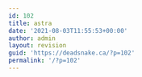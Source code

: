 ```yaml
---
id: 102
title: astra
date: '2021-08-03T11:55:53+00:00'
author: admin
layout: revision
guid: 'https://deadsnake.ca/?p=102'
permalink: '/?p=102'
---
```


